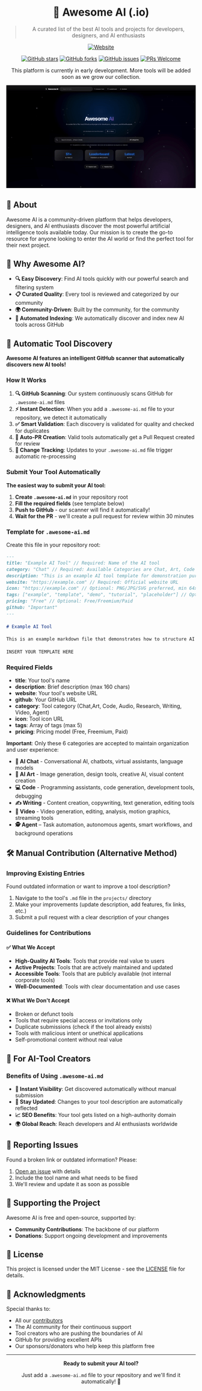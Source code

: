 <div align="center">

# 🌟 Awesome AI (.io)

> A curated list of the best AI tools and projects for developers, designers, and AI enthusiasts

[![Website](https://img.shields.io/badge/🌐_Visit-awesome--ai.io-blue?style=for-the-badge&color=4f46e5)](https://awesome-ai.io)

[![GitHub stars](https://img.shields.io/github/stars/teodorgross/awesome-ai?style=social)](https://github.com/teodorgross/awesome-ai/stargazers)
[![GitHub forks](https://img.shields.io/github/forks/teodorgross/awesome-ai?style=social)](https://github.com/teodorgross/awesome-ai/network/members)
[![GitHub issues](https://img.shields.io/github/issues/teodorgross/awesome-ai)](https://github.com/teodorgross/awesome-ai/issues)
[![PRs Welcome](https://img.shields.io/badge/PRs-welcome-brightgreen.svg)](http://makeapullrequest.com)

This platform is currently in early development. More tools will be added soon as we grow our collection.

![Awesome AI Demo](https://raw.githubusercontent.com/teodorgross/awesome-ai/refs/heads/main/demo.gif)

</div>

## 🌟 About

Awesome AI is a community-driven platform that helps developers, designers, and AI enthusiasts discover the most powerful artificial intelligence tools available today. Our mission is to create the go-to resource for anyone looking to enter the AI world or find the perfect tool for their next project.

## 🎯 Why Awesome AI?

- **🔍 Easy Discovery**: Find AI tools quickly with our powerful search and filtering system
- **📋 Curated Quality**: Every tool is reviewed and categorized by our community
- **🌍 Community-Driven**: Built by the community, for the community
- **🤖 Automated Indexing**: We automatically discover and index new AI tools across GitHub

## 🚀 Automatic Tool Discovery

**Awesome AI features an intelligent GitHub scanner that automatically discovers new AI tools!**

### How It Works
1. **🔍 GitHub Scanning**: Our system continuously scans GitHub for `.awesome-ai.md` files
2. **⚡ Instant Detection**: When you add a `.awesome-ai.md` file to your repository, we detect it automatically
3. **✅ Smart Validation**: Each discovery is validated for quality and checked for duplicates
4. **📝 Auto-PR Creation**: Valid tools automatically get a Pull Request created for review
5. **🔄 Change Tracking**: Updates to your `.awesome-ai.md` file trigger automatic re-processing

### Submit Your Tool Automatically

**The easiest way to submit your AI tool:**

1. **Create `.awesome-ai.md`** in your repository root
2. **Fill the required fields** (see template below)
3. **Push to GitHub** - our scanner will find it automatically!
4. **Wait for the PR** - we'll create a pull request for review within 30 minutes

### Template for `.awesome-ai.md`

Create this file in your repository root:

```markdown
---
title: "Example AI Tool" // Required: Name of the AI tool
category: "Chat" // Required: Available Categories are Chat, Art, Code ,Writing ,Video ,Audio ,Code ,Research ,Agent
description: "This is an example AI tool template for demonstration purposes" // Required: Max 200 characters, brief description
website: "https://example.com" // Required: Official website URL
icon: "https://example.com" // Optional: PNG/JPG/SVG preferred, min 64x64px
tags: ["example", "template", "demo", "tutorial", "placeholder"] // Optional: Freely selectable, max 5 displayed
pricing: "Free" // Optional: Free/Freemium/Paid
github: "Important"
---

# Example AI Tool

This is an example markdown file that demonstrates how to structure AI tool descriptions for the Awesome AI platform.

INSERT YOUR TEMPLATE HERE

```

### Required Fields
- **title**: Your tool's name
- **description**: Brief description (max 160 chars)
- **website**: Your tool's website URL
- **github**: Your GitHub URL
- **category**: Tool category (Chat,Art, Code, Audio, Research, Writing, Video, Agent)
- **icon**: Tool icon URL
- **tags**: Array of tags (max 5)
- **pricing**: Pricing model (Free, Freemium, Paid)

**Important**: Only these 6 categories are accepted to maintain organization and user experience:

- **🤖 AI Chat** - Conversational AI, chatbots, virtual assistants, language models
- **🎨 AI Art** - Image generation, design tools, creative AI, visual content creation
- **💻 Code** - Programming assistants, code generation, development tools, debugging
- **✍️ Writing** - Content creation, copywriting, text generation, editing tools
- **🎥 Video** - Video generation, editing, analysis, motion graphics, streaming tools
- **🕵️ Agent** – Task automation, autonomous agents, smart workflows, and background operations
## 🛠️ Manual Contribution (Alternative Method)

### Improving Existing Entries

Found outdated information or want to improve a tool description?

1. Navigate to the tool's `.md` file in the `projects/` directory
2. Make your improvements (update description, add features, fix links, etc.)
3. Submit a pull request with a clear description of your changes

### Guidelines for Contributions

#### ✅ What We Accept
- **High-Quality AI Tools**: Tools that provide real value to users
- **Active Projects**: Tools that are actively maintained and updated
- **Accessible Tools**: Tools that are publicly available (not internal corporate tools)
- **Well-Documented**: Tools with clear documentation and use cases

#### ❌ What We Don't Accept
- Broken or defunct tools
- Tools that require special access or invitations only
- Duplicate submissions (check if the tool already exists)
- Tools with malicious intent or unethical applications
- Self-promotional content without real value


## 🚀 For AI-Tool Creators

### Benefits of Using `.awesome-ai.md`
- **🎯 Instant Visibility**: Get discovered automatically without manual submission
- **🔄 Stay Updated**: Changes to your tool description are automatically reflected
- **📈 SEO Benefits**: Your tool gets listed on a high-authority domain
- **🌍 Global Reach**: Reach developers and AI enthusiasts worldwide

## 📱 Reporting Issues

Found a broken link or outdated information? Please:

1. [Open an issue](https://github.com/teodorgross/awesome-ai/issues/new) with details
2. Include the tool name and what needs to be fixed
3. We'll review and update it as soon as possible

## 💖 Supporting the Project

Awesome AI is free and open-source, supported by:

- **Community Contributions**: The backbone of our platform
- **Donations**: Support ongoing development and improvements

## 📄 License

This project is licensed under the MIT License - see the [LICENSE](LICENSE) file for details.

## 🙏 Acknowledgments

Special thanks to:

- All our [contributors](https://github.com/teodorgross/awesome-ai/graphs/contributors)
- The AI community for their continuous support
- Tool creators who are pushing the boundaries of AI
- GitHub for providing excellent APIs
- Our sponsors/donators who help keep this platform free

---

<div align="center">

**Ready to submit your AI tool?** 

Just add a `.awesome-ai.md` file to your repository and we'll find it automatically! 🚀

</div>
